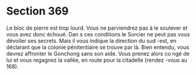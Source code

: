 # Section 369

Le bloc de pierre est trop lourd. Vous ne parviendrez pas à le
soulever et vous avez donc échoué. Dan s ces conditions le Sorcier
ne peut pas vous dévoiler ses secrets. Mais il vous indique la
direction du sud -est, en déclarant que la colonie pénitentiaire se
trouve par là. Bien entendu, vous devrez affronter le Gonchong
sans son aide. Vous prenez alors co ngé de lui et vous regagnez la
vallée, en route pour la citadelle (rendez -vous au 168).